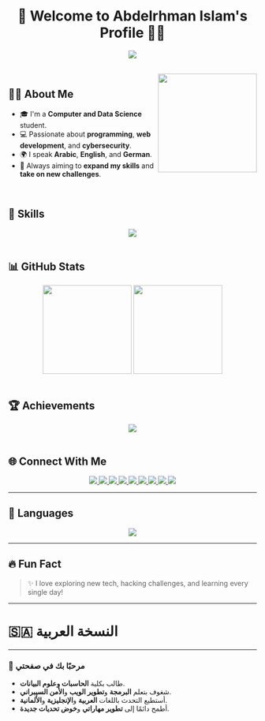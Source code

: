 <h1 align="center">👋 Welcome to Abdelrhman Islam's Profile 👨‍💻</h1>

<p align="center">
  <img src="https://readme-typing-svg.demolab.com/?lines=Computer+and+Data+Science+Student;Web+Developer;Cyber+Security+Enthusiast;Always+Learning+New+Things!&amp;center=true&amp;width=500&amp;height=45" />
</p>

<br clear="both" />

<img align="right" height="200" src="https://cdn.dribbble.com/users/1162077/screenshots/3848914/programmer.gif" />

<h2>👨‍💻 About Me</h2>
<ul>
  <li>🎓 I'm a <strong>Computer and Data Science</strong> student.</li>
  <li>💻 Passionate about <strong>programming</strong>, <strong>web development</strong>, and <strong>cybersecurity</strong>.</li>
  <li>🌍 I speak <strong>Arabic</strong>, <strong>English</strong>, and <strong>German</strong>.</li>
  <li>🚀 Always aiming to <strong>expand my skills</strong> and <strong>take on new challenges</strong>.</li>
</ul>

<br clear="both" />

<h2>🚀 Skills</h2>
<div align="center">
  <img src="https://skillicons.dev/icons?i=html,css,js,python,java,cpp,cs,php,linux,git,github,photoshop,vscode,visualstudio,r,regex,canva" />
</div>

<br clear="both" />

<h2>📊 GitHub Stats</h2>
<div align="center">
  <img src="https://github-readme-stats.vercel.app/api?username=AbdelrhmanIslam&amp;show_icons=true&amp;theme=tokyonight&amp;locale=en" height="180" />
  <img src="https://github-readme-streak-stats.herokuapp.com/?user=AbdelrhmanIslam&amp;theme=tokyonight" height="180" />
</div>

<br clear="both" />

<h2>🏆 Achievements</h2>
<div align="center">
  <img src="https://github-profile-trophy.vercel.app/?username=AbdelrhmanIslam&amp;theme=algolia&amp;row=2&amp;column=3" />
</div>

<br clear="both" />

<h2>🌐 Connect With Me</h2>
<p align="center">
  <a href="https://linktr.ee/abdelrhman___islam" target="_blank">
    <img src="https://img.shields.io/badge/Linktree-39E09B?style=flat-square&amp;logo=linktree&amp;logoColor=white" />
  </a>
  <a href="https://facebook.com/people/عبدالرحمن-اسلام/100081320320023" target="_blank">
    <img src="https://img.shields.io/badge/Facebook-1877F2?style=flat-square&amp;logo=facebook&amp;logoColor=white" />
  </a>
  <a href="https://tiktok.com/@abdelrhman___islam" target="_blank">
    <img src="https://img.shields.io/badge/TikTok-000000?style=flat-square&amp;logo=tiktok&amp;logoColor=white" />
  </a>
  <a href="https://instagram.com/abdelrhman___islam" target="_blank">
    <img src="https://img.shields.io/badge/Instagram-E4405F?style=flat-square&amp;logo=instagram&amp;logoColor=white" />
  </a>
  <a href="https://x.com/abrhman___islam?t=78d-nAXsRzbKoeogpGJCig&amp;s=08" target="_blank">
    <img src="https://img.shields.io/badge/X-000000?style=flat-square&amp;logo=twitter&amp;logoColor=white" />
  </a>
  <a href="https://threads.net/@abdelrhman___islam" target="_blank">
    <img src="https://img.shields.io/badge/Threads-000000?style=flat-square&amp;logo=threads&amp;logoColor=white" />
  </a>
  <a href="https://nabee3.blogspot.com" target="_blank">
    <img src="https://img.shields.io/badge/Blogger-FF5722?style=flat-square&amp;logo=blogger&amp;logoColor=white" />
  </a>
  <a href="https://github.com/AbdelrhmanIslam" target="_blank">
    <img src="https://img.shields.io/badge/GitHub-181717?style=flat-square&amp;logo=github&amp;logoColor=white" />
  </a>
  <a href="https://linkedin.com/in/abdelrhman-islam-565747317" target="_blank">
    <img src="https://img.shields.io/badge/LinkedIn-0077B5?style=flat-square&amp;logo=linkedin&amp;logoColor=white" />
  </a>
</p>

<hr />

<h2>💬 Languages</h2>
<div align="center">
  <img src="https://skillicons.dev/icons?i=python,java,cpp,cs,html,css,js,php,r" />
</div>

<hr />

<h2>🔥 Fun Fact</h2>
<blockquote>
  ✨ I love exploring new tech, hacking challenges, and learning every single day!
</blockquote>

<hr />

<h1>🇸🇦 النسخة العربية</h1>
<hr />
<h3>👋 مرحبًا بك في صفحتي</h3>
<ul>
  <li>طالب بكلية <strong>الحاسبات وعلوم البيانات</strong>.</li>
  <li>شغوف بتعلم <strong>البرمجة</strong> و<strong>تطوير الويب</strong> و<strong>الأمن السيبراني</strong>.</li>
  <li>أستطيع التحدث باللغات <strong>العربية</strong> و<strong>الإنجليزية</strong> و<strong>الألمانية</strong>.</li>
  <li>أطمح دائمًا إلى <strong>تطوير مهاراتي</strong> و<strong>خوض تحديات جديدة</strong>.</li>
</ul>

